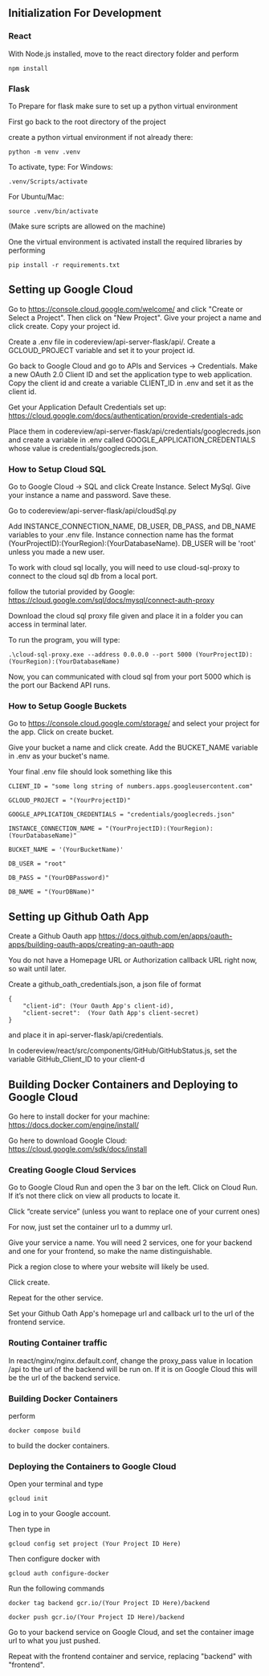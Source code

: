 ## Initialization For Development
### React
With Node.js installed, move to the react directory folder and perform

    npm install 

### Flask
To Prepare for flask make sure to set up a python virtual environment

First go back to the root directory of the project

create a python virtual environment if not already there:

    python -m venv .venv

To activate, type:
For Windows:

    .venv/Scripts/activate
For Ubuntu/Mac:

    source .venv/bin/activate
(Make sure scripts are allowed on the machine)

One the virtual environment is activated install the required libraries by performing 

    pip install -r requirements.txt

## Setting up Google Cloud

Go to https://console.cloud.google.com/welcome/ and click "Create or Select a Project". Then click on "New Project". Give your project a name and click create. Copy your project id.

Create a .env file in codereview/api-server-flask/api/. Create a GCLOUD_PROJECT variable and set it to your project id.

Go back to Google Cloud and go to APIs and Services -> Credentials. Make a new  OAuth 2.0 Client ID and set the application type to web application. Copy the client id and create a variable CLIENT_ID in .env and set it as the client id.

Get your Application Default Credentials set up: https://cloud.google.com/docs/authentication/provide-credentials-adc 

Place them in codereview/api-server-flask/api/credentials/googlecreds.json and create a variable in .env called GOOGLE_APPLICATION_CREDENTIALS whose value is credentials/googlecreds.json.



### How to Setup Cloud SQL

Go to Google Cloud -> SQL and click Create Instance. Select MySql. Give your instance a name and password. Save these.

Go to codereview/api-server-flask/api/cloudSql.py

Add INSTANCE_CONNECTION_NAME, DB_USER, DB_PASS, and DB_NAME variables to your .env file. Instance connection name has the format (YourProjectID):(YourRegion):(YourDatabaseName). DB_USER will be 'root' unless you made a new user.

To work with cloud sql locally, you will need to use cloud-sql-proxy to connect to the cloud sql db from a local port.

follow the tutorial provided by Google: https://cloud.google.com/sql/docs/mysql/connect-auth-proxy

Download the cloud sql proxy file given and place it in a folder you can access in terminal later.

To run the program, you will type:

    .\cloud-sql-proxy.exe --address 0.0.0.0 --port 5000 (YourProjectID):(YourRegion):(YourDatabaseName)

Now, you can communicated with cloud sql from your port 5000 which is the port our Backend API runs.

### How to Setup Google Buckets
Go to https://console.cloud.google.com/storage/ and select your project for the app. Click on create bucket.

Give your bucket a name and click create. Add the BUCKET_NAME variable in .env as your bucket's name.

Your final .env file should look something like this

    CLIENT_ID = "some long string of numbers.apps.googleusercontent.com"
    
    GCLOUD_PROJECT = "(YourProjectID)"
    
    GOOGLE_APPLICATION_CREDENTIALS = "credentials/googlecreds.json"
    
    INSTANCE_CONNECTION_NAME = "(YourProjectID):(YourRegion):(YourDatabaseName)"
    
    BUCKET_NAME = '(YourBucketName)'
    
    DB_USER = "root"
    
    DB_PASS = "(YourDBPassword)"
    
    DB_NAME = "(YourDBName)"

## Setting up Github Oath App

Create a Github Oauth app https://docs.github.com/en/apps/oauth-apps/building-oauth-apps/creating-an-oauth-app

You do not have a Homepage URL or Authorization callback URL right now, so wait until later.

Create a github_oath_credentials.json, a json file of format 

    {
        "client-id": (Your Oauth App's client-id),
        "client-secret":  (Your Oath App's client-secret)
    }
    
and place it in api-server-flask/api/credentials.

In codereview/react/src/components/GitHub/GitHubStatus.js, set the variable GitHub_Client_ID to your client-d

## Building Docker Containers and Deploying to Google Cloud
Go here to install docker for your machine: https://docs.docker.com/engine/install/

Go here to download Google Cloud: https://cloud.google.com/sdk/docs/install

### Creating Google Cloud Services
Go to Google Cloud Run and open the 3 bar on the left. Click on Cloud Run. If it’s not there click on view all products to locate it.

Click “create service” (unless you want to replace one of your current ones)

For now, just set the container url to a dummy url.

Give your service a name. You will need 2 services, one for your backend and one for your frontend, so make the name distinguishable.

Pick a region close to where your website will likely be used.

Click create.

Repeat for the other service.

Set your Github Oath App's homepage url and callback url to the url of the frontend service.

### Routing Container traffic
In react/nginx/nginx.default.conf, change the proxy_pass value in location /api to the url of the backend will be run on. If it is on Google Cloud this will be the url of the backend service.

### Building Docker Containers
perform

    docker compose build

to build the docker containers.

### Deploying the Containers to Google Cloud

Open your terminal and type 
    
    gcloud init

Log in to your Google account.

Then type in

    gcloud config set project (Your Project ID Here)

Then configure docker with 

    gcloud auth configure-docker

Run the following commands

    docker tag backend gcr.io/(Your Project ID Here)/backend

    docker push gcr.io/(Your Project ID Here)/backend

Go to your backend service on Google Cloud, and set the container image url to what you just pushed.

Repeat with the frontend container and service, replacing "backend" with "frontend".
